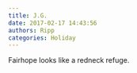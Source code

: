 ```yaml
---
title: J.G.
date: 2017-02-17 14:43:56
authors: Ripp
categories: Holiday
---
```


 Fairhope looks like a redneck refuge.